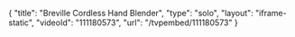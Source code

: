 {
    "title": "Breville Cordless Hand Blender",
    "type": "solo",
    "layout": "iframe-static",
    "videoId": "111180573",
    "url": "\/tvpembed\/111180573"
}